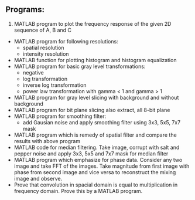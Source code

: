 ## Programs:
1. MATLAB program to plot the frequency response of the given 2D sequence of A, B and C
* MATLAB program for following resolutions:
  * spatial resolution
  * intensity resolution
* MATLAB function for plotting histogram and histogram equalization
* MATLAB program for basic gray level transformations:
  * negative
  * log transformation
  * inverse log transformation
  * power law transformation with gamma < 1 and gamma > 1
* MATLAB program for gray level slicing with background and without background
* MATLAB program for bit plane slicing also extract, all 8-bit plane
* MATLAB program for smoothing filter:
  * add Gausian noise and apply smoothing filter using 3x3, 5x5, 7x7 mask
* MATLAB program which is remedy of spatial filter and compare the results with above program
* MATLAB code for median filtering. Take image, corrupt with salt and pepper noise and apply 3x3, 5x5 and 7x7 mask for median filter
* MATLAB program which emphasize for phase data. Consider any two image and take FFT of the images. Take magnitude from first image with phase from second image and vice versa to reconstruct the mixing image and observe.
* Prove that convolution in spacial domain is equal to multiplication in frequency domain. Prove this by a MATLAB program.
